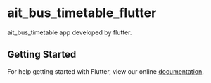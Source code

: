 # ait_bus_timetable_flutter

ait_bus_timetable app developed by flutter.

## Getting Started

For help getting started with Flutter, view our online
[documentation](https://flutter.io/).
